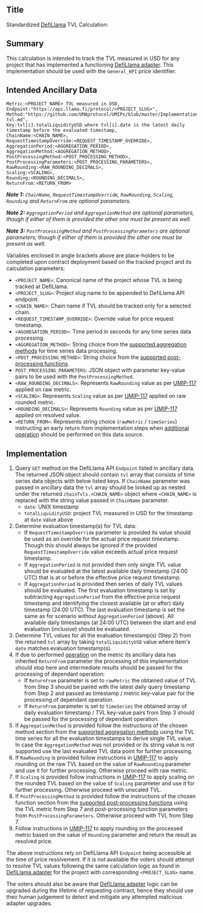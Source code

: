 ## Title

Standardized [DefiLlama](https://defillama.com/) TVL Calculation:

## Summary

This calculation is intended to track the TVL measured in USD for any project that has implemented a functioning [DefiLlama adapter](https://github.com/DefiLlama/DefiLlama-Adapters/tree/main/projects). This implementation should be used with the `General_KPI` price identifier.

## Intended Ancillary Data

```
Metric:<PROJECT_NAME> TVL measured in USD,
Endpoint:"https://api.llama.fi/protocol/<PROJECT_SLUG>",
Method:"https://github.com/UMAprotocol/UMIPs/blob/master/Implementations/defillama-tvl.md",
Key:tvl[i].totalLiquidityUSD where tvl[i].date is the latest daily timestamp before the evaluated timestamp,
ChainName:<CHAIN_NAME>,
RequestTimestampOverride:<REQUEST_TIMESTAMP_OVERRIDE>,
AggregationPeriod:<AGGREGATION_PERIOD>,
AggregationMethod:<AGGREGATION_METHOD>,
PostProcessingMethod:<POST_PROCESSING_METHOD>,
PostProcessingParameters:<POST_PROCESSING_PARAMETERS>,
RawRounding:<RAW_ROUNDING_DECIMALS>,
Scaling:<SCALING>,
Rounding:<ROUNDING_DECIMALS>,
ReturnFrom:<RETURN_FROM>
```

***Note 1:** `ChainName`, `RequestTimestampOverride`, `RawRounding`, `Scaling`, `Rounding` and `ReturnFrom` are optional parameters.*

***Note 2:** `AggregationPeriod` and `AggregationMethod` are optional parameters, though if either of them is provided the other one must be present as well.*

***Note 3:** `PostProcessingMethod` and `PostProcessingParameters` are optional parameters, though if either of them is provided the other one must be present as well.*

Variables enclosed in angle brackets above are place-holders to be completed upon contract deployment based on the tracked project and its calculation parameters:

- `<PROJECT_NAME>`: Canonical name of the project whose TVL is being tracked at DefiLlama.
- `<PROJECT_SLUG>`: Project slug name to be appended to DefiLlama API endpoint.
- `<CHAIN_NAME>`: Chain name if TVL should be tracked only for a selected chain.
- `<REQUEST_TIMESTAMP_OVERRIDE>`: Override value for price request timestamp.
- `<AGGREGATION_PERIOD>`: Time period in seconds for any time series data processing.
- `<AGGREGATION_METHOD>`: String choice from the [supported aggregation methods](https://github.com/UMAprotocol/UMIPs/blob/master/Implementations/aggregation-methods.md) for time series data processing.
- `<POST_PROCESSING_METHOD>`: String choice from the [supported post-processing functions](https://github.com/UMAprotocol/UMIPs/blob/master/Implementations/post-processing-functions.md).
- `POST_PROCESSING_PARAMETERS`: JSON object with parameter key-value pairs to be used with the `PostProcessingMethod`.
- `<RAW_ROUNDING_DECIMALS>`: Represents `RawRounding` value as per [UMIP-117](https://github.com/UMAprotocol/UMIPs/blob/master/UMIPs/umip-117.md) applied on raw metric.
- `<SCALING>`: Represents `Scaling` value as per [UMIP-117](https://github.com/UMAprotocol/UMIPs/blob/master/UMIPs/umip-117.md) applied on raw rounded metric.
- `<ROUNDING_DECIMALS>`: Represents `Rounding` value as per [UMIP-117](https://github.com/UMAprotocol/UMIPs/blob/master/UMIPs/umip-117.md) applied on resolved value.
- `<RETURN_FROM>`:  Represents string choice (`rawMetric` / `timeSeries`) instructing an early return from implementation steps when [additional operation](https://github.com/UMAprotocol/UMIPs/blob/master/Implementations/metric-operations.md) should be performed on this data source.


## Implementation

1. Query `GET` method on the DefiLlama API `Endpoint` listed in ancillary data. The returned JSON object should contain `tvl` array that consists of time series data objects with below listed keys. If `ChainName` parameter was passed in ancillary data the `tvl` array should be looked up as nested under the returned `chainTvls.<CHAIN_NAME>` object where `<CHAIN_NAME>` is replaced with the string value passed in `ChainName` parameter.
    - `date`: UNIX timestamp
    - `totalLiquidityUSD`: project TVL measured in USD for the timestamp at `date` value above
2. Determine evaluation timestamp(s) for TVL data:
    - If `RequestTimestampOverride` parameter is provided its value should be used as an override for the actual price request timestamp. Though this should always be ignored if the provided `RequestTimestampOverride` value exceeds actual price request timestamp.
    - If `AggregationPeriod` is not provided then only single TVL value should be evaluated at the latest available daily timestamp (24:00 UTC) that is at or before the effective price request timestamp.
    - If `AggregationPeriod` is provided then series of daily TVL values should be evaluated. The first evaluation timestamp is set by subtracting `AggregationPeriod` from the effective price request timestamp and identifying the closest available (at or after) daily timestamp (24:00 UTC). The last evaluation timestamp is set the same as for scenario without `AggregationPeriod` (above). All available daily timestamps (at 24:00 UTC) between the start and end evaluation (inclusive) should be evaluated.
3. Determine TVL values for all the evaluation timestamp(s) (Step 2) from the returned `tvl` array by taking `totalLiquidityUSD` value where item's `date` matches evaluation timestamp(s).
4. If due to performed [operation](https://github.com/UMAprotocol/UMIPs/blob/master/Implementations/metric-operations.md) on the metric its ancillary data has inherited `ReturnFrom` parameter the processing of this implementation should stop here and intermediate results should be passed for the processing of dependant operation:
    - If `ReturnFrom` parameter is set to `rawMetric` the obtained value of TVL from Step 3 should be paired with the latest daily query timestamp from Step 2 and passed as timestamp / metric key-value pair for the processing of dependant operation.
    - If `ReturnFrom` parameter is set to `timeSeries` the obtained array of daily evaluation timestamp / TVL key-value pairs from Step 3 should be passed for the processing of dependant operation.
5. If `AggregationMethod` is provided follow the instructions of the chosen method section from the [supported aggregation methods](https://github.com/UMAprotocol/UMIPs/blob/master/Implementations/aggregation-methods.md) using the TVL time series for all the evaluation timestamps to derive single TVL value. In case the `AggregationMethod` was not provided or its string value is not supported use the last evaluated TVL data point for further processing.
6. If `RawRounding` is provided follow instructions in [UMIP-117](https://github.com/UMAprotocol/UMIPs/blob/master/UMIPs/umip-117.md) to apply rounding on the raw TVL based on the value of `RawRounding` parameter and use it for further processing. Otherwise proceed with raw metric.
7. If `Scaling` is provided follow instructions in [UMIP-117](https://github.com/UMAprotocol/UMIPs/blob/master/UMIPs/umip-117.md) to apply scaling on the rounded TVL based on the value of `Scaling` parameter and use it for further processing. Otherwise proceed with unscaled TVL.
8. If `PostProcessingMethod` is provided follow the instructions of the chosen function section from the [supported post-processing functions](https://github.com/UMAprotocol/UMIPs/blob/master/Implementations/post-processing-functions.md) using the TVL metric from Step 7 and post-processing function parameters from `PostProcessingParameters`. Otherwise proceed with TVL from Step 7.
9. Follow instructions in [UMIP-117](https://github.com/UMAprotocol/UMIPs/blob/master/UMIPs/umip-117.md) to apply rounding on the processed metric based on the value of `Rounding` parameter and return the result as resolved price.

The above instructions rely on DefiLlama API `Endpoint` being accessible at the time of price resolvement. If it is not available the voters should attempt to resolve TVL values following the same calculation logic as found in [DefiLlama adapter](https://github.com/DefiLlama/DefiLlama-Adapters/tree/main/projects) for the project with corresponding `<PROJECT_SLUG>` name.

The voters should also be aware that [DefiLlama adapter](https://github.com/DefiLlama/DefiLlama-Adapters/tree/main/projects) logic can be upgraded during the lifetime of requesting contract, hence they should use their human judgement to detect and mitigate any attempted malicious adapter upgrades.
